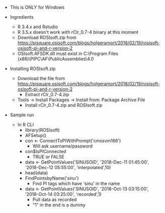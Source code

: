 - This is ONLY for Windows
- Ingredients
  - R 3.4.x and Rstudio
  - R 3.5.x doesn't work with rClr_0.7-4 binary at this moment
  - Download ROSIsoft.zip from https://pisquare.osisoft.com/blogs/holgeramort/2018/02/19/rosisoft-osisoft-pi-and-r-version-2
  - OSIsoft.AFSDK.dll must exist in C:\Program Files (x86)\PIPC\AF\PublicAssemblies\4.0

- Installing ROSIsoft.zip
  - Download the file from https://pisquare.osisoft.com/blogs/holgeramort/2018/02/19/rosisoft-osisoft-pi-and-r-version-2
    - Extract rClr_0.7-4.zip
  - Tools -> Install Packages -> Install from: Package Archive File
    - Install rClr_0.7-4.zip and ROSIsoft.zip

- Sample run
  - In R CLI
    - library(ROSIsoft)
    - AFSetup()
    - con <- ConnectToPIWithPrompt('cmssvm166')
      - Will ask username/password
    - con$IsPIConnected
      - TRUE or FALSE
    - data <- GetPointValues('SINUSOID', '2018-Dec-11 01:45:00', '2018-Dec-12 05:55:00', 'interpolated',10)
    - head(data)
    - FindPointsbyName('*sinu*')
      - Find PI tags which have 'sinu' in the name
    - data <- GetPointValues('SINUSOID', '2018-Oct-13 03:15:00', '2018-Oct-14 03:25:00', 'recorded',1)
      - Pull data as recorded
      - "1" in the end is a dummy


